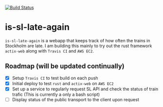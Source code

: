 [![Build Status](https://travis-ci.org/alexmitic/is-sl-late-again.svg?branch=master)](https://travis-ci.org/alexmitic/is-sl-late-again)
# is-sl-late-again

`is-sl-late-again` is a webapp that keeps track of how often the trains in Stockholm are late. I am building this mainly to try out the rust framework `actix-web` along with `Travis CI` and `AWS EC2`.

## Roadmap (will be updated continually)
- [x] Setup `Travis CI` to test build on each push
- [x] Initial deploy to test `rust` and `actix-web` on `AWS EC2` 
- [x] Set up a service to regularly request SL API and check the status of train trafic (This is currently a only a bash script)
- [ ] Display status of the public transport to the client upon request
